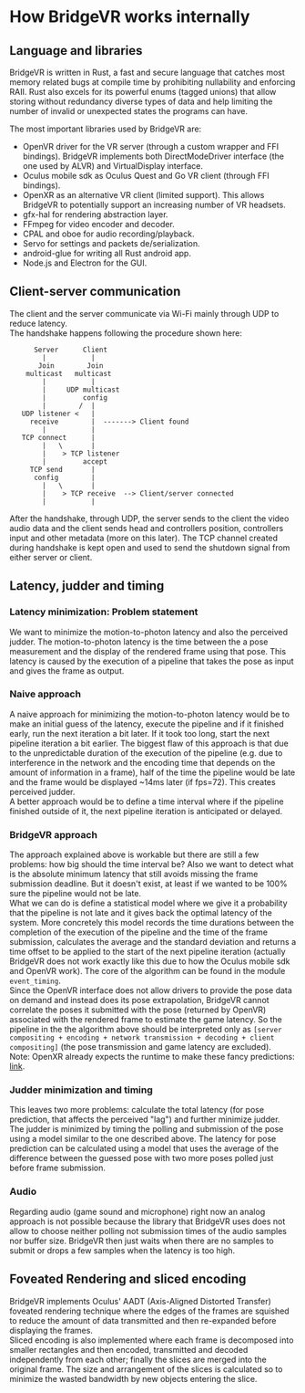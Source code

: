 # How BridgeVR works internally

## Language and libraries

BridgeVR is written in Rust, a fast and secure language that catches most memory related bugs at compile time by prohibiting nullability and enforcing RAII. Rust also excels for its powerful enums (tagged unions) that allow storing without redundancy diverse types of data and help limiting the number of invalid or unexpected states the programs can have.

The most important libraries used by BridgeVR are:

* OpenVR driver for the VR server (through a custom wrapper and FFI bindings). BridgeVR implements both DirectModeDriver interface (the one used by ALVR) and VirtualDisplay interface.
* Oculus mobile sdk as Oculus Quest and Go VR client (through FFI bindings).
* OpenXR as an alternative VR client (limited support). This allows BridgeVR to potentially support an increasing number of VR headsets.
* gfx-hal for rendering abstraction layer.
* FFmpeg for video encoder and decoder.
* CPAL and oboe for audio recording/playback.
* Servo for settings and packets de/serialization.
* android-glue for writing all Rust android app.
* Node.js and Electron for the GUI.

## Client-server communication

The client and the server communicate via Wi-Fi mainly through UDP to reduce latency.  
The handshake happens following the procedure shown here:  

```handshake
      Server      Client
        |           |
       Join        Join
    multicast   multicast
        |           |
        |     UDP multicast
        |         config
        |        /  |
   UDP listener <   |
     receive        |  -------> Client found
        |           |
   TCP connect      |
        |   \       |
        |    > TCP listener
        |         accept
     TCP send       |
      config        |
        |   \       |
        |    > TCP receive  --> Client/server connected
        |           |
```

After the handshake, through UDP, the server sends to the client the video audio data and the client sends head and controllers position, controllers input and other metadata (more on this later). The TCP channel created during handshake is kept open and used to send the shutdown signal from either server or client.  

## Latency, judder and timing

### Latency minimization: Problem statement

We want to minimize the motion-to-photon latency and also the perceived judder. The motion-to-photon latency is the time between the a pose measurement and the display of the rendered frame using that pose. This latency is caused by the execution of a pipeline that takes the pose as input and gives the frame as output.

### Naive approach

A naive approach for minimizing the motion-to-photon latency would be to make an initial guess of the latency, execute the pipeline and if it finished early, run the next iteration a bit later. If it took too long, start the next pipeline iteration a bit earlier. The biggest flaw of this approach is that due to the unpredictable duration of the execution of the pipeline (e.g. due to interference in the network and the encoding time that depends on the amount of information in a frame), half of the time the pipeline would be late and the frame would be displayed ~14ms later (if fps=72). This creates perceived judder.  
A better approach would be to define a time interval where if the pipeline finished outside of it, the next pipeline iteration is anticipated or delayed.

### BridgeVR approach

The approach explained above is workable but there are still a few problems: how big should the time interval be? Also we want to detect what is the absolute minimum latency that still avoids missing the frame submission deadline. But it doesn't exist, at least if we wanted to be 100% sure the pipeline would not be late.  
What we can do is define a statistical model where we give it a probability that the pipeline is not late and it gives back the optimal latency of the system. More concretely this model records the time durations between the completion of the execution of the pipeline and the time of the frame submission, calculates the average and the standard deviation and returns a time offset to be applied to the start of the next pipeline iteration (actually BridgeVR does not work exactly like this due to how the Oculus mobile sdk and OpenVR work). The core of the algorithm can be found in the module `event_timing`.  
Since the OpenVR interface does not allow drivers to provide the pose data on demand and instead does its pose extrapolation, BridgeVR cannot correlate the poses it submitted with the pose (returned by OpenVR) associated with the rendered frame to estimate the game latency. So the pipeline in the the algorithm above should be interpreted only as `[server compositing + encoding + network transmission + decoding + client compositing]` (the pose transmission and game latency are excluded).  
Note: OpenXR already expects the runtime to make these fancy predictions: [link](http://blog.xyzw.us/2020/01/on-openxr-frame-timing.html).  

### Judder minimization and timing

This leaves two more problems: calculate the total latency (for pose prediction, that affects the perceived "lag") and further minimize judder. The judder is minimized by timing the polling and submission of the pose using a model similar to the one described above. The latency for pose prediction can be calculated using a model that uses the average of the difference between the guessed pose with two more poses polled just before frame submission.  

### Audio

Regarding audio (game sound and microphone) right now an analog approach is not possible because the library that BridgeVR uses does not allow to choose neither polling not submission times of the audio samples nor buffer size. BridgeVR then just waits when there are no samples to submit or drops a few samples when the latency is too high.

## Foveated Rendering and sliced encoding

BridgeVR implements Oculus' AADT (Axis-Aligned Distorted Transfer) foveated rendering technique where the edges of the frames are squished to reduce the amount of data transmitted and then re-expanded before displaying the frames.  
Sliced encoding is also implemented where each frame is decomposed into smaller rectangles and then encoded, transmitted and decoded independently from each other; finally the slices are merged into the original frame. The size and arrangement of the slices is calculated so to minimize the wasted bandwidth by new objects entering the slice.
